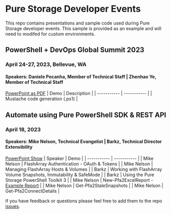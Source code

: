 # Pure Storage Developer Events
This repo contains presentations and sample code used during Pure Storage developer events. This sample is provided as an example and will need to modifed for custom environments. 

## PowerShell + DevOps Global Summit 2023
### April 24-27, 2023, Bellevue, WA
#### Speakers: Daniele Pecanha, Member of Technical Staff | Zhenhao Ye, Member of Technical Staff
[PowerPoint as PDF](https://github.com/PureStorage-OpenConnect/PureDevEvents/blob/main/PSHSummit2023/CodeGenerationFromOASToPSModule.pdf)
| Demo | Description | 
| ----------- | ----------- |
| Mustache code generation (.ps1) |

## Automate using Pure PowerShell SDK & REST API
### April 18, 2023
#### Speakers: Mike Nelson, Technical Evangelist | Barkz, Technical Director Extensibility
[PowerPoint Show](https://github.com/PureStorage-OpenConnect/Event-Sample-Code/blob/main/FlashCrew-Webinar-April2023/FlashCrew%20%20--%20API%20PowerShell%20Automation%20(April-18-23).ppsx)
| Speaker | Demo |
| ----------- | ----------- |
| Mike Nelson | FlashArray Authentication - OAuth & Tokens |
| Mike Nelson | Managing FlashArray Hosts & Volumes |
| Barkz | Working with FlashArray Volume Snapshots, Immutability & SafeMode |
| Barkz | Using the Pure Storage PowerShell Toolkit 3 |
| Mike Nelson | New-Pfa2ExcelReport - [Example Report](https://github.com/PureStorage-OpenConnect/Event-Sample-Code/blob/main/FlashCrew-Webinar-April2023/sn1-x70r3-f04-27-04212023_075033.xlsx) |
| Mike Nelson | Get-Pfa2StaleSnapshots |
| Mike Nelson | Get-Pfa2ConnectDetails |

If you have feedback or questions please feel free to add them to the repo [issues](https://github.com/PureStorage-OpenConnect/Event-Sample-Code/issues).
